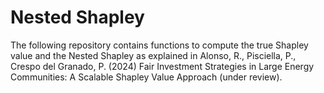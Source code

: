 # Nested Shapley

The following repository contains functions to compute the true Shapley value and the Nested Shapley as explained in Alonso, R., Pisciella, P., Crespo del Granado, P. (2024) Fair Investment Strategies in Large Energy Communities: A Scalable Shapley Value Approach (under review).

